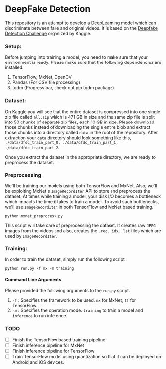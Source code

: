 # DeepFake Detection
This repository is an attempt to develop a DeepLearning model which can discriminate between fake and original videos. It is based on the [Deepfake Detection Challenge](https://www.kaggle.com/c/deepfake-detection-challenge) organized by Kaggle. 


### Setup:
Before jumping into training a model, you need to make sure that your environment is ready. Please make sure that the following dependencies are installed.
1. TensorFlow, MxNet, OpenCV
2. Pandas (For CSV file processing)
3. tqdm (Progress bar, check out pip tqdm package)


### Dataset:
On Kaggle you will see that the entire dataset is compressed into one single zip file called `all.zip` which is 471 GB in size and the same zip file is split into 50 chunks of separate zip files, each 10 GB in size. Please download those chunks instead of downloading the single entire blob and extract those chunks into a directory called `data` in the root of the repository. After extraction your `data` directory should look something like this, `./data/dfdc_train_part_0, ./data/dfdc_train_part_1, ./data/dfdc_train_part_2`.

Once you extract the dataset in the appropriate directory, we are ready to preprocess the dataset.

### Preprocessing
We'll be training our models using both TensorFlow and MxNet. Also, we'll be exploiting MxNet's `ImageRecordIter` API to store and preprocess the dataset. At times while training a model, your disk I/O becomes a bottleneck which impacts the time it takes to train a model. To avoid such bottlenecks, we'll use `ImageRecordIter` in both TensorFlow and MxNet based training.

```
python mxnet_preprocess.py
```

This script will take care of preprocessing the dataset. It creates raw `JPEG` images from the videos and also, creates the `.rec`, `.idx`, `.lst` files which are used by `ImageRecordIter`.


### Training:
In order to train the dataset, simply run the following script

```
python run.py -f mx -m training
```

#### Command Line Arguments
Please provided the following arguments to the `run.py` script.
1. `-f` : Specifies the framework to be used. `mx` for MxNet, `tf` for TensorFlow.
2. `-m` : Specifies the operation mode. `training` to train a model and `inference` to run inference.

### TODO
- [ ] Finish the TensorFlow based training pipeline
- [ ] Finish inference pipeline for MxNet
- [ ] Finish inference pipeline for TensorFlow
- [ ] Train TensorFlow model using quantization so that it can be deployed on Android and iOS devices.